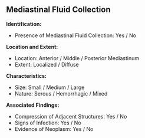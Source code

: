 
## Mediastinal Fluid Collection

**Identification:**

- Presence of Mediastinal Fluid Collection: Yes / No

**Location and Extent:**

- Location: Anterior / Middle / Posterior Mediastinum
- Extent: Localized / Diffuse

**Characteristics:**

- Size: Small / Medium / Large
- Nature: Serous / Hemorrhagic / Mixed

**Associated Findings:**

- Compression of Adjacent Structures: Yes / No
- Signs of Infection: Yes / No
- Evidence of Neoplasm: Yes / No
